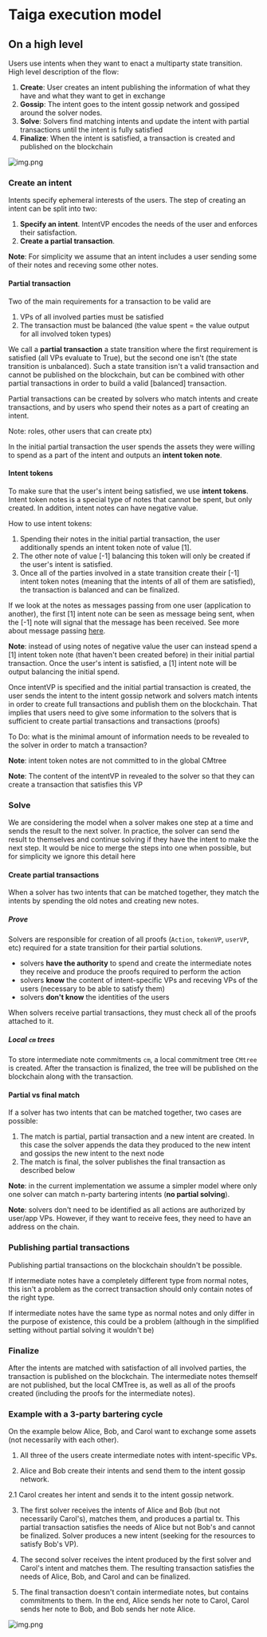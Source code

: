 # Taiga execution model

## On a high level
Users use intents when they want to enact a multiparty state transition. High level description of the flow:
1. **Create**: User creates an intent publishing the information of what they have and what they want to get in exchange
2. **Gossip**: The intent goes to the intent gossip network and gossiped around the solver nodes.
3. **Solve**: Solvers find matching intents and update the intent with partial transactions until the intent is fully satisfied
4. **Finalize**: When the intent is satisfied, a transaction is created and published on the blockchain

![img.png](img/exec_high.png)

### Create an intent

Intents specify ephemeral interests of the users. The step of creating an intent can be split into two:
1. **Specify an intent**. IntentVP encodes the needs of the user and enforces their satisfaction.
2. **Create a partial transaction**. 

**Note**: For simplicity we assume that an intent includes a user sending some of their notes and receving some other notes.

#### Partial transaction

Two of the main requirements for a transaction to be valid are 
1. VPs of all involved parties must be satisfied
2. The transaction must be balanced (the value spent = the value output for all involved token types)

We call a **partial transaction** a state transition where the first requirement is satisfied (all VPs evaluate to True), but the second one isn't (the state transition is unbalanced). Such a state transition isn't a valid transaction and cannot be published on the blockchain, 
but can be combined with other partial transactions in order to build a valid [balanced] transaction. 

Partial transactions can be created by solvers who match intents and create transactions, and by users who spend their notes as a part of creating an intent.

Note: roles, other users that can create ptx)

In the initial partial transaction the user spends the assets they were willing to spend as a part of the intent and outputs an **intent token note**.

#### Intent tokens

To make sure that the user's intent being satisfied, we use **intent tokens**. Intent token notes is a special type of notes that cannot be spent, but only created. In addition, intent notes can have negative value.

How to use intent tokens:
1. Spending their notes in the initial partial transaction, the user additionally spends an intent token note of value [1].
2. The other note of value [-1] balancing this token will only be created if the user's intent is satisfied.
3. Once all of the parties involved in a state transition create their [-1] intent token notes (meaning that the intents of all of them are satisfied), the transaction is balanced and can be finalized.

If we look at the notes as messages passing from one user (application to another), the first [1] intent note can be seen as message being sent, when the [-1] note will signal that the message has been received. See more about message passing [here](./message_passing.md).

**Note**: instead of using notes of negative value the user can instead spend a [1] intent token note (that haven't been created before) in their initial partial transaction. Once the user's intent is satisfied, a [1] intent note will be output balancing the initial spend.


Once intentVP is specified and the initial partial transaction is created, the user sends the intent to the intent gossip network and solvers match intents in order to create full transactions and publish them on the blockchain. That implies that users need to give some information to the solvers that is sufficient to create partial transactions and transactions (proofs)

To Do: what is the minimal amount of information needs to be revealed to the solver in order to match a transaction?

**Note**: intent token notes are not committed to in the global CMtree

**Note**: The content of the intentVP in revealed to the solver so that they can create a transaction that satisfies this VP

### Solve
We are considering the model when a solver makes one step at a time and sends the result to the next solver. In practice, the solver can send the result to themselves and continue solving if they have the intent to make the next step. It would be nice to merge the steps into one when possible, but for simplicity we ignore this detail here

#### Create partial transactions

When a solver has two intents that can be matched together, they match the intents by spending the old notes and creating new notes. 

##### Prove
Solvers are responsible for creation of all proofs (`Action`, `tokenVP`, `userVP`, etc) required for a state transition for their partial solutions.
- solvers **have the authority** to spend and create the intermediate notes they receive and produce the proofs required to perform the action
- solvers **know** the content of intent-specific VPs and receving VPs of the users (necessary to be able to satisfy them)
- solvers **don't know** the identities of the users

When solvers receive partial transactions, they must check all of the proofs attached to it.

##### Local `cm` trees

To store intermediate note commitments `cm`, a local commitment tree `CMtree` is created. After the transaction is finalized, the tree will be published on the blockchain along with the transaction.

#### Partial vs final match

If a solver has two intents that can be matched together, two cases are possible:
1. The match is partial, partial transaction and a new intent are created. In this case the solver appends the data they produced to the new intent and gossips the new intent to the next node
2. The match is final, the solver publishes the final transaction as described below

**Note**: in the current implementation we assume a simpler model where only one solver can match n-party bartering intents (**no partial solving**).

**Note**: solvers don't need to be identified as all actions are authorized by user/app VPs. However, if they want to receive fees, they need to have an address on the chain.

### Publishing partial transactions

Publishing partial transactions on the blockchain shouldn't be possible. 

If intermediate notes have a completely different type from normal notes, this isn't a problem as the correct transaction should only contain notes of the right type. 

If intermediate notes have the same type as normal notes and only differ in the purpose of existence, this could be a problem (although in the simplified setting without partial solving it wouldn't be)

### Finalize

After the intents are matched with satisfaction of all involved parties, the transaction is published on the blockchain. The intermediate notes themself are not published, but the local CMTree is, as well as all of the proofs created (including the proofs for the intermediate notes).

### Example with a 3-party bartering cycle

On the example below Alice, Bob, and Carol want to exchange some assets (not necessarily with each other). 

1. All three of the users create intermediate notes with intent-specific VPs.

2. Alice and Bob create their intents and send them to the intent gossip network. 
   
2.1 Carol creates her intent and sends it to the intent gossip network.

3. The first solver receives the intents of Alice and Bob (but not necessarily Carol's), matches them, and produces a partial tx. This partial transaction satisfies the needs of Alice but not Bob's and cannot be finalized. Solver produces a new intent (seeking for the resources to satisfy Bob's VP).

4. The second solver receives the intent produced by the first solver and Carol's intent and matches them. The resulting transaction satisfies the needs of Alice, Bob, and Carol and can be finalized.

5. The final transaction doesn't contain intermediate notes, but contains commitments to them. In the end, Alice sends her note to Carol, Carol sends her note to Bob, and Bob sends her note Alice.

![img.png](img/exec_img.png)
